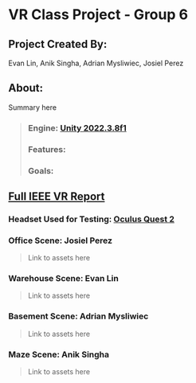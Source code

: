 # VR Class Project - Group 6
## **Project Created By:** 
Evan Lin, Anik Singha, Adrian Mysliwiec, Josiel Perez

## About:
Summary here

>### Engine: [Unity 2022.3.8f1](https://unity3d.com/get-unity/download/archive)
>### Features:
>### Goals:

## [Full IEEE VR Report](LatexReport-VR/Report.pdf)

### **Headset Used for Testing:** [Oculus Quest 2](https://www.meta.com/quest/products/quest-2/?utm_source=www.google.com&utm_medium=oculusredirect)

### Office Scene: Josiel Perez
> Link to assets here
### Warehouse Scene: Evan Lin
> Link to assets here
### Basement Scene: Adrian Mysliwiec
>Link to assets here
### Maze Scene: Anik Singha
>Link to assets here
